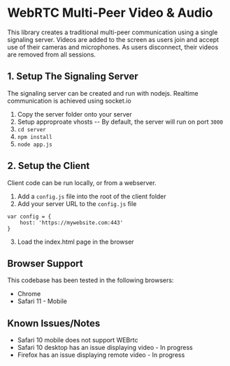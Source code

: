 # WebRTC Multi-Peer Video & Audio

This library creates a traditional multi-peer communication using a single signaling server.  Videos are added to the screen as users join and accept use of their cameras and microphones.  As users disconnect, their videos are removed from all sessions.

## 1. Setup The Signaling Server
The signaling server can be created and run with nodejs.  Realtime communication is achieved using socket.io
1. Copy the server folder onto your server
2. Setup approproate vhosts -- By default, the server will run on port `3000`
3. `cd server`
4. `npm install`
5. `node app.js`

## 2. Setup the Client
Client code can be run locally, or from a webserver.
1. Add a `config.js` file into the root of the client folder
2. Add your server URL to the `config.js` file
```
var config = {
	host: 'https://mywebsite.com:443'
}
```
3. Load the index.html page in the browser


## Browser Support
This codebase has been tested in the following browsers:
- Chrome
- Safari 11 - Mobile

## Known Issues/Notes
- Safari 10 mobile does not support WEBrtc
- Safari 10 desktop has an issue displaying video - In progress
- Firefox has an issue displaying remote video - In progress

